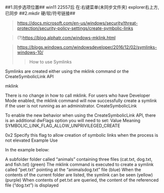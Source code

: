 ##1.同步选项位置##
win11 22557后 在:右键菜单(未同步文件夹)
                explorer右上方,已同步
##2.mkdir 硬/软/符号链接##
>https://docs.microsoft.com/en-us/windows/security/threat-protection/security-policy-settings/create-symbolic-links

>(?)https://blog.alphatr.com/windows-mklink.html

>https://blogs.windows.com/windowsdeveloper/2016/12/02/symlinks-windows-10/
>>How to use Symlinks

Symlinks are created either using the mklink command or the CreateSymbolicLink API

mklink

There is no change in how to call mklink.  For users who have Developer Mode enabled, the mklink command will now successfully create a symlink if the user is not running as an administrator.
CreateSymbolicLink

To enable the new behavior when using the CreateSymbolicLink API, there is an additional dwFlags option you will need to set:
Value	Meaning
SYMBOLIC_LINK_FLAG_ALLOW_UNPRIVILEGED_CREATE

0x2	Specify this flag to allow creation of symbolic links when the process is not elevated
Example Use

In the example below:

A subfolder folder called “animals” containing three files (cat.txt, dog.txt, and fish.txt)
(green) The mklink command is executed to create a symlink called “pet.txt” pointing at the “animalsdog.txt” file
(blue) When the contents of the current folder are listed, the symlink can be seen (yellow)
(purple) When contents of pet.txt are queried, the content of the referenced file (“dog.txt”) is displayed